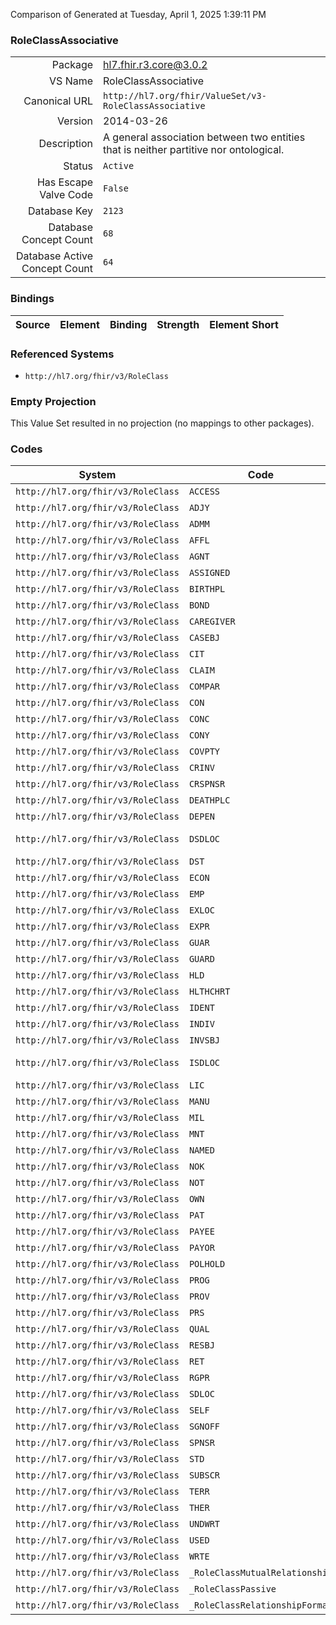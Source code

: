 Comparison of 
Generated at Tuesday, April 1, 2025 1:39:11 PM

### RoleClassAssociative

|      |     |
| ---: | --- |
| Package | hl7.fhir.r3.core@3.0.2 |
| VS Name | RoleClassAssociative |
| Canonical URL | `http://hl7.org/fhir/ValueSet/v3-RoleClassAssociative` |
| Version | 2014-03-26 |
| Description | A general association between two entities that is neither partitive nor ontological. |
| Status | `Active` |
| Has Escape Valve Code | `False` |
| Database Key | `2123` |
| Database Concept Count | `68` |
| Database Active Concept Count | `64` |
### Bindings

| Source | Element | Binding | Strength | Element Short |
| ------ | ------- | ------- | -------- | ------------- |

### Referenced Systems

* `http://hl7.org/fhir/v3/RoleClass`
### Empty Projection

This Value Set resulted in no projection (no mappings to other packages).

### Codes

| System | Code | Display |
| ------ | ---- | ------- |
| `http://hl7.org/fhir/v3/RoleClass` | `ACCESS` | access |
| `http://hl7.org/fhir/v3/RoleClass` | `ADJY` | adjacency |
| `http://hl7.org/fhir/v3/RoleClass` | `ADMM` | Administerable Material |
| `http://hl7.org/fhir/v3/RoleClass` | `AFFL` | affiliate |
| `http://hl7.org/fhir/v3/RoleClass` | `AGNT` | agent |
| `http://hl7.org/fhir/v3/RoleClass` | `ASSIGNED` | assigned entity |
| `http://hl7.org/fhir/v3/RoleClass` | `BIRTHPL` | birthplace |
| `http://hl7.org/fhir/v3/RoleClass` | `BOND` | molecular bond |
| `http://hl7.org/fhir/v3/RoleClass` | `CAREGIVER` | caregiver |
| `http://hl7.org/fhir/v3/RoleClass` | `CASEBJ` | Case Subject |
| `http://hl7.org/fhir/v3/RoleClass` | `CIT` | citizen |
| `http://hl7.org/fhir/v3/RoleClass` | `CLAIM` | claimant |
| `http://hl7.org/fhir/v3/RoleClass` | `COMPAR` | commissioning party |
| `http://hl7.org/fhir/v3/RoleClass` | `CON` | contact |
| `http://hl7.org/fhir/v3/RoleClass` | `CONC` | connection |
| `http://hl7.org/fhir/v3/RoleClass` | `CONY` | continuity |
| `http://hl7.org/fhir/v3/RoleClass` | `COVPTY` | covered party |
| `http://hl7.org/fhir/v3/RoleClass` | `CRINV` | clinical research investigator |
| `http://hl7.org/fhir/v3/RoleClass` | `CRSPNSR` | clinical research sponsor |
| `http://hl7.org/fhir/v3/RoleClass` | `DEATHPLC` | place of death |
| `http://hl7.org/fhir/v3/RoleClass` | `DEPEN` | dependent |
| `http://hl7.org/fhir/v3/RoleClass` | `DSDLOC` | dedicated service delivery location |
| `http://hl7.org/fhir/v3/RoleClass` | `DST` | distributed material |
| `http://hl7.org/fhir/v3/RoleClass` | `ECON` | emergency contact |
| `http://hl7.org/fhir/v3/RoleClass` | `EMP` | employee |
| `http://hl7.org/fhir/v3/RoleClass` | `EXLOC` | event location |
| `http://hl7.org/fhir/v3/RoleClass` | `EXPR` | exposed entity |
| `http://hl7.org/fhir/v3/RoleClass` | `GUAR` | guarantor |
| `http://hl7.org/fhir/v3/RoleClass` | `GUARD` | guardian |
| `http://hl7.org/fhir/v3/RoleClass` | `HLD` | held entity |
| `http://hl7.org/fhir/v3/RoleClass` | `HLTHCHRT` | health chart |
| `http://hl7.org/fhir/v3/RoleClass` | `IDENT` | identified entity |
| `http://hl7.org/fhir/v3/RoleClass` | `INDIV` | individual |
| `http://hl7.org/fhir/v3/RoleClass` | `INVSBJ` | Investigation Subject |
| `http://hl7.org/fhir/v3/RoleClass` | `ISDLOC` | incidental service delivery location |
| `http://hl7.org/fhir/v3/RoleClass` | `LIC` | licensed entity |
| `http://hl7.org/fhir/v3/RoleClass` | `MANU` | manufactured product |
| `http://hl7.org/fhir/v3/RoleClass` | `MIL` | military person |
| `http://hl7.org/fhir/v3/RoleClass` | `MNT` | maintained entity |
| `http://hl7.org/fhir/v3/RoleClass` | `NAMED` | named insured |
| `http://hl7.org/fhir/v3/RoleClass` | `NOK` | next of kin |
| `http://hl7.org/fhir/v3/RoleClass` | `NOT` | notary public |
| `http://hl7.org/fhir/v3/RoleClass` | `OWN` | owned entity |
| `http://hl7.org/fhir/v3/RoleClass` | `PAT` | patient |
| `http://hl7.org/fhir/v3/RoleClass` | `PAYEE` | payee |
| `http://hl7.org/fhir/v3/RoleClass` | `PAYOR` | invoice payor |
| `http://hl7.org/fhir/v3/RoleClass` | `POLHOLD` | policy holder |
| `http://hl7.org/fhir/v3/RoleClass` | `PROG` | program eligible |
| `http://hl7.org/fhir/v3/RoleClass` | `PROV` | healthcare provider |
| `http://hl7.org/fhir/v3/RoleClass` | `PRS` | personal relationship |
| `http://hl7.org/fhir/v3/RoleClass` | `QUAL` | qualified entity |
| `http://hl7.org/fhir/v3/RoleClass` | `RESBJ` | research subject |
| `http://hl7.org/fhir/v3/RoleClass` | `RET` | retailed material |
| `http://hl7.org/fhir/v3/RoleClass` | `RGPR` | regulated product |
| `http://hl7.org/fhir/v3/RoleClass` | `SDLOC` | service delivery location |
| `http://hl7.org/fhir/v3/RoleClass` | `SELF` | self |
| `http://hl7.org/fhir/v3/RoleClass` | `SGNOFF` | signing authority or officer |
| `http://hl7.org/fhir/v3/RoleClass` | `SPNSR` | coverage sponsor |
| `http://hl7.org/fhir/v3/RoleClass` | `STD` | student |
| `http://hl7.org/fhir/v3/RoleClass` | `SUBSCR` | subscriber |
| `http://hl7.org/fhir/v3/RoleClass` | `TERR` | territory of authority |
| `http://hl7.org/fhir/v3/RoleClass` | `THER` | therapeutic agent |
| `http://hl7.org/fhir/v3/RoleClass` | `UNDWRT` | underwriter |
| `http://hl7.org/fhir/v3/RoleClass` | `USED` | used entity |
| `http://hl7.org/fhir/v3/RoleClass` | `WRTE` | warranted product |
| `http://hl7.org/fhir/v3/RoleClass` | `_RoleClassMutualRelationship` | RoleClassMutualRelationship |
| `http://hl7.org/fhir/v3/RoleClass` | `_RoleClassPassive` | RoleClassPassive |
| `http://hl7.org/fhir/v3/RoleClass` | `_RoleClassRelationshipFormal` | RoleClassRelationshipFormal |
